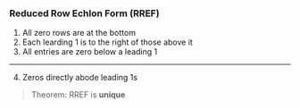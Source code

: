 ### Reduced Row Echlon Form (RREF)

1. All zero rows are at the bottom
2. Each learding 1 is to the right of those above it
3. All entries are zero below a leading 1
---
4. Zeros directly abode leading 1s

> Theorem: RREF is **unique**